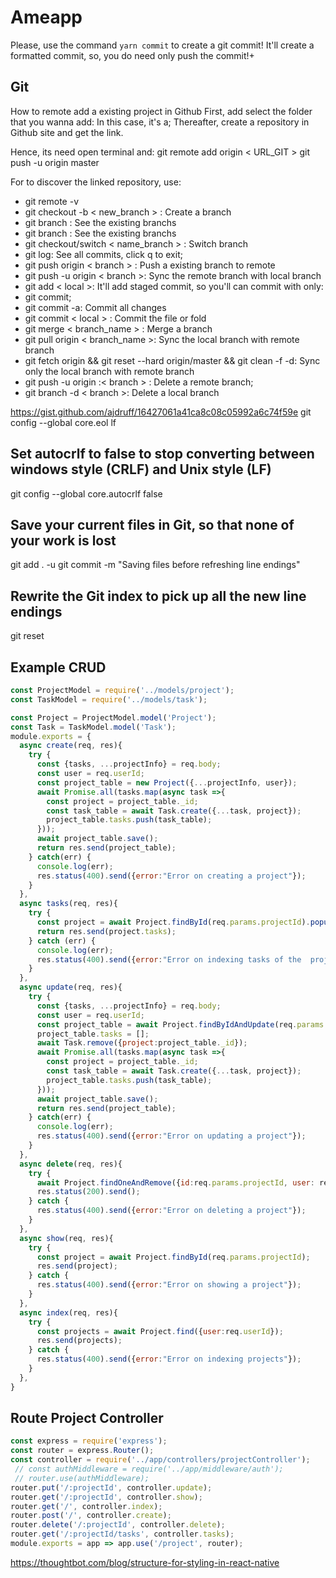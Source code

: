 # Ameapp

Please, use the command `yarn commit` to create a git commit! It'll create a formatted commit, so, you do need only push the commit!+

## Git

How to remote add a existing project in Github
First, add select the folder that you wanna add:
In this case, it's a; Thereafter, create a repository in Github site and get the link.

Hence, its need open terminal and:
git remote add origin < URL_GIT >
git push -u origin master

For to discover the linked repository, use:

- git remote -v
- git checkout -b < new_branch > : Create a branch
- git branch : See the existing branchs
- git branch : See the existing branchs
- git checkout/switch < name_branch > : Switch branch
- git log: See all commits, click q to exit;
- git push origin < branch > : Push a existing branch to remote
- git push -u origin < branch >: Sync the remote branch with local branch
- git add < local >: It'll add staged commit, so you'll can commit with only:
- git commit;
- git commit -a: Commit all changes
- git commit < local > : Commit the file or fold
- git merge < branch_name > : Merge a branch
- git pull origin < branch_name >: Sync the local branch with remote branch
- git fetch origin && git reset --hard origin/master && git clean -f -d: Sync only the local branch with remote branch
- git push -u origin :< branch > : Delete a remote branch;
- git branch -d < branch >: Delete a local branch

<https://gist.github.com/ajdruff/16427061a41ca8c08c05992a6c74f59e>
git config --global core.eol lf

## Set autocrlf to false to stop converting between windows style (CRLF) and Unix style (LF)

git config --global core.autocrlf false

## Save your current files in Git, so that none of your work is lost

git add . -u
git commit -m "Saving files before refreshing line endings"

## Rewrite the Git index to pick up all the new line endings

git reset

## Example CRUD

```js
const ProjectModel = require('../models/project');
const TaskModel = require('../models/task');

const Project = ProjectModel.model('Project');
const Task = TaskModel.model('Task');
module.exports = {
  async create(req, res){
    try {
      const {tasks, ...projectInfo} = req.body;
      const user = req.userId;
      const project_table = new Project({...projectInfo, user});
      await Promise.all(tasks.map(async task =>{
        const project = project_table._id;  
        const task_table = await Task.create({...task, project});
        project_table.tasks.push(task_table);
      }));
      await project_table.save();
      return res.send(project_table);
    } catch(err) {
      console.log(err);
      res.status(400).send({error:"Error on creating a project"});
    }
  },
  async tasks(req, res){
    try {
      const project = await Project.findById(req.params.projectId).populate('tasks');
      return res.send(project.tasks);
    } catch (err) {
      console.log(err);
      res.status(400).send({error:"Error on indexing tasks of the  project"});
    }
  },
  async update(req, res){
    try {
      const {tasks, ...projectInfo} = req.body;
      const user = req.userId;
      const project_table = await Project.findByIdAndUpdate(req.params.projectId, projectInfo, {new: true, useFindAndModify: false} );
      project_table.tasks = [];
      await Task.remove({project:project_table._id});
      await Promise.all(tasks.map(async task =>{
        const project = project_table._id;  
        const task_table = await Task.create({...task, project});
        project_table.tasks.push(task_table);
      }));
      await project_table.save();
      return res.send(project_table);
    } catch(err) {
      console.log(err);
      res.status(400).send({error:"Error on updating a project"});
    }
  },
  async delete(req, res){
    try {
      await Project.findOneAndRemove({id:req.params.projectId, user: req.userId});
      res.status(200).send();
    } catch {
      res.status(400).send({error:"Error on deleting a project"});
    }
  },
  async show(req, res){
    try {
      const project = await Project.findById(req.params.projectId);
      res.send(project);
    } catch {
      res.status(400).send({error:"Error on showing a project"});
    }
  },
  async index(req, res){
    try {
      const projects = await Project.find({user:req.userId});
      res.send(projects);
    } catch {
      res.status(400).send({error:"Error on indexing projects"});
    }
  },
}
```

## Route Project Controller

```js
const express = require('express');
const router = express.Router();
const controller = require('../app/controllers/projectController');
 // const authMiddleware = require('../app/middleware/auth');
 // router.use(authMiddleware);
router.put('/:projectId', controller.update);
router.get('/:projectId', controller.show);
router.get('/', controller.index);
router.post('/', controller.create);
router.delete('/:projectId', controller.delete);
router.get('/:projectId/tasks', controller.tasks);
module.exports = app => app.use('/project', router);
```

<https://thoughtbot.com/blog/structure-for-styling-in-react-native>
